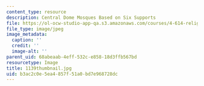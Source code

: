 ```yaml
---
content_type: resource
description: Central Dome Mosques Based on Six Supports
file: https://ol-ocw-studio-app-qa.s3.amazonaws.com/courses/4-614-religious-architecture-and-islamic-cultures-fall-2002/b3ac2c0e5ea4857f51a0bd7e968728dc_1139thumbnail.jpg
file_type: image/jpeg
image_metadata:
  caption: ''
  credit: ''
  image-alt: ''
parent_uid: 68abeaab-4eff-532c-e858-18d3ffb567bd
resourcetype: Image
title: 1139thumbnail.jpg
uid: b3ac2c0e-5ea4-857f-51a0-bd7e968728dc
---
```


